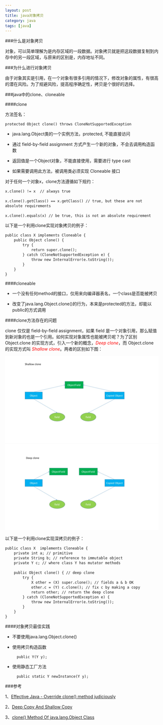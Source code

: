 ```yaml
---
layout: post
title: java对象拷贝
category: java
tags: [java]
---
```


###什么是对象拷贝

对象，可以简单理解为是内存区域的一段数据。对象拷贝就是把这段数据复制到内存中的另一段区域，与原来的区别是，内存地址不同。

###为什么进行对象拷贝

由于对象其实是引用，在一个对象有很多引用的情况下，修改对象的属性，有很高的潜在风险。为了规避风险，提高程序确定性，拷贝是个很好的选择。


###java中的clone、cloneable

####clone

方法签名：
    
    protected Object clone() throws CloneNotSupportedException

* java.lang.Object类的一个实例方法，protected, 不能直接访问

* 通过 field-by-field assignment 方式产生一个新的对象，不会去调用构造函数

* 返回值是一个Object对象，不能直接使用，需要进行 type cast

* 如果需要调用此方法，被调用类必须实现 Cloneable 接口

对于任何一个对象x，clone方法遵循如下规约：

    x.clone() != x  // always true
    
    x.clone().getClass() == x.getClass() // true, but these are not absolute requirements
    
    x.clone().equals(x) // be true, this is not an absolute requirement

以下是一个利用clone实现对象拷贝的例子：

	public class X implements Cloneable {
        public Object clone() {
            try {
           	    return super.clone();
        	} catch (CloneNotSupportedException e) {
           	    throw new InternalError(e.toString()); 
            }
        }
	}
 
####cloneable

* 一个没有任何method的接口，仅用来向编译器表名，一个class是否能被拷贝

* 改变了java.lang.Object.clone()的行为，本来是protected的方法，却能以public的方式调用

####clone方法存在的问题

clone 仅仅是 field-by-field assignment，如果 field 是一个对象引用，那么赋值到新对象的也是一个引用。如何实现对象属性也能被拷贝呢？为了区别 Object.clone 的实现方式，引入一个新的概念，<font color="red"><em>Deep clone</em></font>，而 Object.clone 的实现方式叫 <font color="red"><em>Shallow clone</em></font>。两者的区别如下图：

![浅拷贝](/assets/images/java-object-copy-1.jpg)  ![深拷贝](/assets/images/java-object-copy-2.jpg) 


以下是一个利用clone实现深拷贝的例子：

	public class X  implements Cloneable {
		private int a; // primitive
		private String b; // reference to immutable object
		private Y c; // where class Y has mutator methods

		public Object clone() { // deep clone
			try {
				X other = (X) super.clone(); // fields a & b OK
				other.c = (Y) c.clone(); // fix c by making a copy
				return other; // return the deep clone
			} catch (CloneNotSupportedException e) {
				throw new InternalError(e.toString());
			}
		}
	}

####对象拷贝最佳实践

* 不要使用java.lang.Object.clone()

* 使用拷贝构造函数

		public Y(Y y);

* 使用静态工厂方法

		public static Y newInstance(Y y);

###参考

1、[Effective Java - Override clone() method judiciously](https://www.slideshare.net/fmshaon/effective-java-override-clone-method-judiciously)

2、[Deep Copy And Shallow Copy](http://www.jusfortechies.com/java/core-java/deepcopy_and_shallowcopy.php)

3、[clone() Method Of java.lang.Object Class](http://javaconceptoftheday.com/clone-method-java-lang-object-class/)
